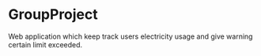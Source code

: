 # GroupProject
Web application which keep track users electricity usage and give warning certain limit exceeded.
